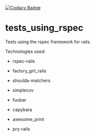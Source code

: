 [![Codacy Badge](https://api.codacy.com/project/badge/grade/c631086d14af49bea65ab5af78fa29fb)](https://www.codacy.com/app/lucasteles22/tests_using_rspec)

# tests_using_rspec
Tests using the rspec framework for rails.

Technologies used:

- rspec-rails

- factory_girl_rails

- shoulda-matchers

- simplecov

- fuubar

- capybara

- awesome_print

- pry-rails
